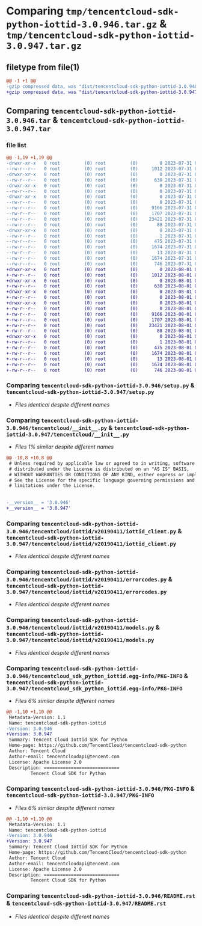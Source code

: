 # Comparing `tmp/tencentcloud-sdk-python-iottid-3.0.946.tar.gz` & `tmp/tencentcloud-sdk-python-iottid-3.0.947.tar.gz`

## filetype from file(1)

```diff
@@ -1 +1 @@
-gzip compressed data, was "dist/tencentcloud-sdk-python-iottid-3.0.946.tar", last modified: Mon Jul 31 00:30:33 2023, max compression
+gzip compressed data, was "dist/tencentcloud-sdk-python-iottid-3.0.947.tar", last modified: Tue Aug  1 00:50:39 2023, max compression
```

## Comparing `tencentcloud-sdk-python-iottid-3.0.946.tar` & `tencentcloud-sdk-python-iottid-3.0.947.tar`

### file list

```diff
@@ -1,19 +1,19 @@
-drwxr-xr-x   0 root         (0) root         (0)        0 2023-07-31 00:30:33.000000 tencentcloud-sdk-python-iottid-3.0.946/
--rw-r--r--   0 root         (0) root         (0)     1012 2023-07-31 00:30:33.000000 tencentcloud-sdk-python-iottid-3.0.946/setup.py
-drwxr-xr-x   0 root         (0) root         (0)        0 2023-07-31 00:30:33.000000 tencentcloud-sdk-python-iottid-3.0.946/tencentcloud/
--rw-r--r--   0 root         (0) root         (0)      630 2023-07-31 00:30:33.000000 tencentcloud-sdk-python-iottid-3.0.946/tencentcloud/__init__.py
-drwxr-xr-x   0 root         (0) root         (0)        0 2023-07-31 00:30:33.000000 tencentcloud-sdk-python-iottid-3.0.946/tencentcloud/iottid/
--rw-r--r--   0 root         (0) root         (0)        0 2023-07-31 00:30:33.000000 tencentcloud-sdk-python-iottid-3.0.946/tencentcloud/iottid/__init__.py
-drwxr-xr-x   0 root         (0) root         (0)        0 2023-07-31 00:30:33.000000 tencentcloud-sdk-python-iottid-3.0.946/tencentcloud/iottid/v20190411/
--rw-r--r--   0 root         (0) root         (0)        0 2023-07-31 00:30:33.000000 tencentcloud-sdk-python-iottid-3.0.946/tencentcloud/iottid/v20190411/__init__.py
--rw-r--r--   0 root         (0) root         (0)     9166 2023-07-31 00:30:33.000000 tencentcloud-sdk-python-iottid-3.0.946/tencentcloud/iottid/v20190411/iottid_client.py
--rw-r--r--   0 root         (0) root         (0)     1707 2023-07-31 00:30:33.000000 tencentcloud-sdk-python-iottid-3.0.946/tencentcloud/iottid/v20190411/errorcodes.py
--rw-r--r--   0 root         (0) root         (0)    23421 2023-07-31 00:30:33.000000 tencentcloud-sdk-python-iottid-3.0.946/tencentcloud/iottid/v20190411/models.py
--rw-r--r--   0 root         (0) root         (0)       88 2023-07-31 00:30:33.000000 tencentcloud-sdk-python-iottid-3.0.946/setup.cfg
-drwxr-xr-x   0 root         (0) root         (0)        0 2023-07-31 00:30:33.000000 tencentcloud-sdk-python-iottid-3.0.946/tencentcloud_sdk_python_iottid.egg-info/
--rw-r--r--   0 root         (0) root         (0)        1 2023-07-31 00:30:33.000000 tencentcloud-sdk-python-iottid-3.0.946/tencentcloud_sdk_python_iottid.egg-info/dependency_links.txt
--rw-r--r--   0 root         (0) root         (0)      475 2023-07-31 00:30:33.000000 tencentcloud-sdk-python-iottid-3.0.946/tencentcloud_sdk_python_iottid.egg-info/SOURCES.txt
--rw-r--r--   0 root         (0) root         (0)     1674 2023-07-31 00:30:33.000000 tencentcloud-sdk-python-iottid-3.0.946/tencentcloud_sdk_python_iottid.egg-info/PKG-INFO
--rw-r--r--   0 root         (0) root         (0)       13 2023-07-31 00:30:33.000000 tencentcloud-sdk-python-iottid-3.0.946/tencentcloud_sdk_python_iottid.egg-info/top_level.txt
--rw-r--r--   0 root         (0) root         (0)     1674 2023-07-31 00:30:33.000000 tencentcloud-sdk-python-iottid-3.0.946/PKG-INFO
--rw-r--r--   0 root         (0) root         (0)      746 2023-07-31 00:30:33.000000 tencentcloud-sdk-python-iottid-3.0.946/README.rst
+drwxr-xr-x   0 root         (0) root         (0)        0 2023-08-01 00:50:39.000000 tencentcloud-sdk-python-iottid-3.0.947/
+-rw-r--r--   0 root         (0) root         (0)     1012 2023-08-01 00:50:38.000000 tencentcloud-sdk-python-iottid-3.0.947/setup.py
+drwxr-xr-x   0 root         (0) root         (0)        0 2023-08-01 00:50:39.000000 tencentcloud-sdk-python-iottid-3.0.947/tencentcloud/
+-rw-r--r--   0 root         (0) root         (0)      630 2023-08-01 00:50:38.000000 tencentcloud-sdk-python-iottid-3.0.947/tencentcloud/__init__.py
+drwxr-xr-x   0 root         (0) root         (0)        0 2023-08-01 00:50:39.000000 tencentcloud-sdk-python-iottid-3.0.947/tencentcloud/iottid/
+-rw-r--r--   0 root         (0) root         (0)        0 2023-08-01 00:50:38.000000 tencentcloud-sdk-python-iottid-3.0.947/tencentcloud/iottid/__init__.py
+drwxr-xr-x   0 root         (0) root         (0)        0 2023-08-01 00:50:39.000000 tencentcloud-sdk-python-iottid-3.0.947/tencentcloud/iottid/v20190411/
+-rw-r--r--   0 root         (0) root         (0)        0 2023-08-01 00:50:38.000000 tencentcloud-sdk-python-iottid-3.0.947/tencentcloud/iottid/v20190411/__init__.py
+-rw-r--r--   0 root         (0) root         (0)     9166 2023-08-01 00:50:38.000000 tencentcloud-sdk-python-iottid-3.0.947/tencentcloud/iottid/v20190411/iottid_client.py
+-rw-r--r--   0 root         (0) root         (0)     1707 2023-08-01 00:50:38.000000 tencentcloud-sdk-python-iottid-3.0.947/tencentcloud/iottid/v20190411/errorcodes.py
+-rw-r--r--   0 root         (0) root         (0)    23421 2023-08-01 00:50:38.000000 tencentcloud-sdk-python-iottid-3.0.947/tencentcloud/iottid/v20190411/models.py
+-rw-r--r--   0 root         (0) root         (0)       88 2023-08-01 00:50:39.000000 tencentcloud-sdk-python-iottid-3.0.947/setup.cfg
+drwxr-xr-x   0 root         (0) root         (0)        0 2023-08-01 00:50:39.000000 tencentcloud-sdk-python-iottid-3.0.947/tencentcloud_sdk_python_iottid.egg-info/
+-rw-r--r--   0 root         (0) root         (0)        1 2023-08-01 00:50:39.000000 tencentcloud-sdk-python-iottid-3.0.947/tencentcloud_sdk_python_iottid.egg-info/dependency_links.txt
+-rw-r--r--   0 root         (0) root         (0)      475 2023-08-01 00:50:39.000000 tencentcloud-sdk-python-iottid-3.0.947/tencentcloud_sdk_python_iottid.egg-info/SOURCES.txt
+-rw-r--r--   0 root         (0) root         (0)     1674 2023-08-01 00:50:39.000000 tencentcloud-sdk-python-iottid-3.0.947/tencentcloud_sdk_python_iottid.egg-info/PKG-INFO
+-rw-r--r--   0 root         (0) root         (0)       13 2023-08-01 00:50:39.000000 tencentcloud-sdk-python-iottid-3.0.947/tencentcloud_sdk_python_iottid.egg-info/top_level.txt
+-rw-r--r--   0 root         (0) root         (0)     1674 2023-08-01 00:50:39.000000 tencentcloud-sdk-python-iottid-3.0.947/PKG-INFO
+-rw-r--r--   0 root         (0) root         (0)      746 2023-08-01 00:50:38.000000 tencentcloud-sdk-python-iottid-3.0.947/README.rst
```

### Comparing `tencentcloud-sdk-python-iottid-3.0.946/setup.py` & `tencentcloud-sdk-python-iottid-3.0.947/setup.py`

 * *Files identical despite different names*

### Comparing `tencentcloud-sdk-python-iottid-3.0.946/tencentcloud/__init__.py` & `tencentcloud-sdk-python-iottid-3.0.947/tencentcloud/__init__.py`

 * *Files 1% similar despite different names*

```diff
@@ -10,8 +10,8 @@
 # Unless required by applicable law or agreed to in writing, software
 # distributed under the License is distributed on an "AS IS" BASIS,
 # WITHOUT WARRANTIES OR CONDITIONS OF ANY KIND, either express or implied.
 # See the License for the specific language governing permissions and
 # limitations under the License.
 
 
-__version__ = '3.0.946'
+__version__ = '3.0.947'
```

### Comparing `tencentcloud-sdk-python-iottid-3.0.946/tencentcloud/iottid/v20190411/iottid_client.py` & `tencentcloud-sdk-python-iottid-3.0.947/tencentcloud/iottid/v20190411/iottid_client.py`

 * *Files identical despite different names*

### Comparing `tencentcloud-sdk-python-iottid-3.0.946/tencentcloud/iottid/v20190411/errorcodes.py` & `tencentcloud-sdk-python-iottid-3.0.947/tencentcloud/iottid/v20190411/errorcodes.py`

 * *Files identical despite different names*

### Comparing `tencentcloud-sdk-python-iottid-3.0.946/tencentcloud/iottid/v20190411/models.py` & `tencentcloud-sdk-python-iottid-3.0.947/tencentcloud/iottid/v20190411/models.py`

 * *Files identical despite different names*

### Comparing `tencentcloud-sdk-python-iottid-3.0.946/tencentcloud_sdk_python_iottid.egg-info/PKG-INFO` & `tencentcloud-sdk-python-iottid-3.0.947/tencentcloud_sdk_python_iottid.egg-info/PKG-INFO`

 * *Files 6% similar despite different names*

```diff
@@ -1,10 +1,10 @@
 Metadata-Version: 1.1
 Name: tencentcloud-sdk-python-iottid
-Version: 3.0.946
+Version: 3.0.947
 Summary: Tencent Cloud Iottid SDK for Python
 Home-page: https://github.com/TencentCloud/tencentcloud-sdk-python
 Author: Tencent Cloud
 Author-email: tencentcloudapi@tencent.com
 License: Apache License 2.0
 Description: ============================
         Tencent Cloud SDK for Python
```

### Comparing `tencentcloud-sdk-python-iottid-3.0.946/PKG-INFO` & `tencentcloud-sdk-python-iottid-3.0.947/PKG-INFO`

 * *Files 6% similar despite different names*

```diff
@@ -1,10 +1,10 @@
 Metadata-Version: 1.1
 Name: tencentcloud-sdk-python-iottid
-Version: 3.0.946
+Version: 3.0.947
 Summary: Tencent Cloud Iottid SDK for Python
 Home-page: https://github.com/TencentCloud/tencentcloud-sdk-python
 Author: Tencent Cloud
 Author-email: tencentcloudapi@tencent.com
 License: Apache License 2.0
 Description: ============================
         Tencent Cloud SDK for Python
```

### Comparing `tencentcloud-sdk-python-iottid-3.0.946/README.rst` & `tencentcloud-sdk-python-iottid-3.0.947/README.rst`

 * *Files identical despite different names*

